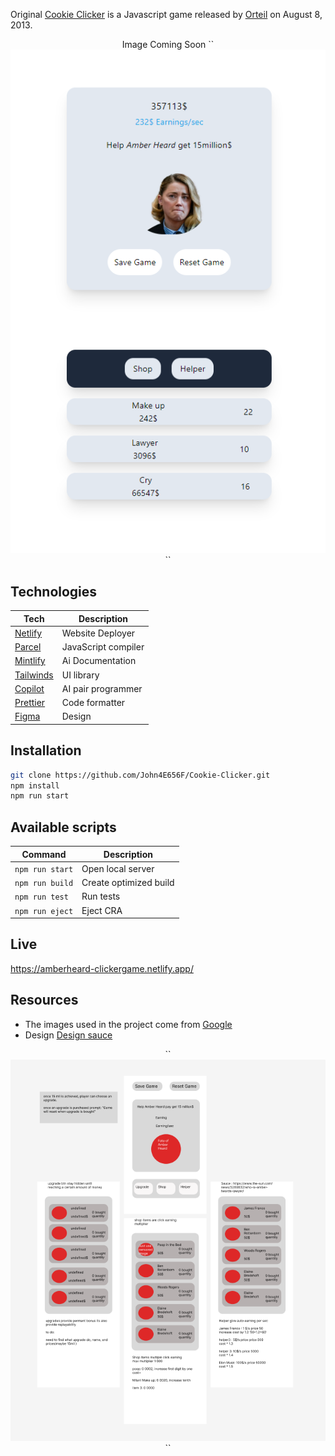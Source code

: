 Original [Cookie Clicker](http://orteil.dashnet.org/cookieclicker/) is a Javascript game released by [Orteil](https://cookieclicker.fandom.com/wiki/Orteil) on August 8, 2013.
<div align="center">
  Image Coming Soon
  ``<img src="/assets/demo.png" alt="">``
 </div>

 
 ## Technologies
 
 | Tech                                          | Description                          |
| --------------------------------------------- | ------------------------------------ |
| [Netlify](https://www.netlify.com/)           | Website Deployer                     |
| [Parcel](https://parceljs.org/)               | JavaScript compiler                  |
| [Mintlify](https://www.mintlify.com/)         | Ai Documentation                     |
| [Tailwinds](https://tailwindcss.com/)         | UI library                           |
| [Copilot](https://copilot.github.com/)        | AI pair programmer                   |
| [Prettier](https://prettier.io/)              | Code formatter                       |
| [Figma](https://www.figma.com/)              | Design                      |


## Installation

```bash
git clone https://github.com/John4E656F/Cookie-Clicker.git
npm install
npm run start
```

## Available scripts

| Command         | Description            |
| --------------- | ---------------------- |
| `npm run start` | Open local server      |
| `npm run build` | Create optimized build |
| `npm run test`  | Run tests              |
| `npm run eject` | Eject CRA              |

## Live

<a href="https://amberheard-clickergame.netlify.app/">https://amberheard-clickergame.netlify.app/</a>

## Resources

- The images used in the project come from [Google](https://google.com/)
- Design [Design sauce](https://www.figma.com/file/miAUel02j6FYUso3k7AyEF/Coockie-Clicker?node-id=18%3A5)
<div align="center">
  ``<img src="/readme-assets/ahc-design.png" alt="AmberHeard-clickergame-design">``
 </div>
